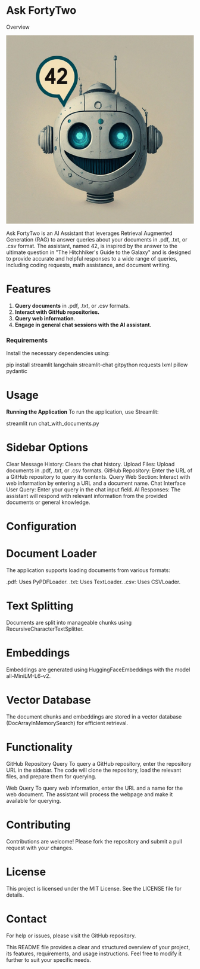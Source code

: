 
# Ask FortyTwo

Overview

![ask42](https://github.com/codeordie-prog/fortwo/blob/master/streamlitapp/logo/stimage.jfif)

Ask FortyTwo is an AI Assistant that leverages Retrieval Augmented Generation (RAG) to answer queries about your documents in .pdf, .txt, or .csv format. The assistant, named 42, is inspired by the answer to the ultimate question in "The Hitchhiker's Guide to the Galaxy" and is designed to provide accurate and helpful responses to a wide range of queries, including coding requests, math assistance, and document writing.

# Features
1. **Query documents** in .pdf, .txt, or .csv formats.
2. **Interact with GitHub repositories.**
3. **Query web information**.
4. **Engage in general chat sessions with the AI assistant.**

### Requirements
Install the necessary dependencies using: 

pip install streamlit langchain streamlit-chat gitpython requests lxml pillow pydantic

 # Usage

**Running the Application**
To run the application, use Streamlit:

streamlit run chat_with_documents.py

# Sidebar Options
Clear Message History: Clears the chat history.
Upload Files: Upload documents in .pdf, .txt, or .csv formats.
GitHub Repository: Enter the URL of a GitHub repository to query its contents.
Query Web Section: Interact with web information by entering a URL and a document name.
Chat Interface
User Query: Enter your query in the chat input field.
AI Responses: The assistant will respond with relevant information from the provided documents or general knowledge.

# Configuration

# Document Loader
The application supports loading documents from various formats:

.pdf: Uses PyPDFLoader.
.txt: Uses TextLoader.
.csv: Uses CSVLoader.

# Text Splitting
Documents are split into manageable chunks using RecursiveCharacterTextSplitter.

# Embeddings
Embeddings are generated using HuggingFaceEmbeddings with the model all-MiniLM-L6-v2.

# Vector Database
The document chunks and embeddings are stored in a vector database (DocArrayInMemorySearch) for efficient retrieval.

# Functionality

GitHub Repository Query
To query a GitHub repository, enter the repository URL in the sidebar. The code will clone the repository, load the relevant files, and prepare them for querying.

Web Query
To query web information, enter the URL and a name for the web document. The assistant will process the webpage and make it available for querying.

# Contributing
Contributions are welcome! Please fork the repository and submit a pull request with your changes.

# License
This project is licensed under the MIT License. See the LICENSE file for details.

# Contact
For help or issues, please visit the GitHub repository.

This README file provides a clear and structured overview of your project, its features, requirements, and usage instructions. Feel free to modify it further to suit your specific needs.
